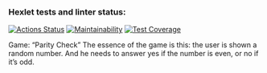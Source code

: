 ### Hexlet tests and linter status:
[![Actions Status](https://github.com/himetik/python-project-49/actions/workflows/hexlet-check.yml/badge.svg)](https://github.com/himetik/python-project-49/actions)
[![Maintainability](https://api.codeclimate.com/v1/badges/51c00a674417745f35b0/maintainability)](https://codeclimate.com/github/himetik/python-project-49/maintainability)
[![Test Coverage](https://api.codeclimate.com/v1/badges/51c00a674417745f35b0/test_coverage)](https://codeclimate.com/github/himetik/python-project-49/test_coverage)

Game: “Parity Check”
The essence of the game is this: the user is shown a random number. And he needs to answer yes if the number is even, or no if it’s odd.
<script src="https://asciinema.org/a/661904.js" id="asciicast-661904" async="true"></script>
